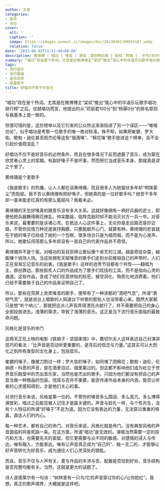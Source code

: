 ```yaml
---
author: 王俊
categories:
- 音乐
- 评论
cover:
  alt: ''
  caption: ''
  image: https://images.soomal.cc/images/doc/20130402/00029107.webp
  relative: false
date: '2013-04-02T11:51:49+08:00'
description: 黄绮珊 | 唱功 | 嗓音 | 源自：深圳特区报 | 版权：转载 |  平均/总评分：07.40/185
summary: “唱功”现在是个热词。尤其是在微博博主“梁欢”推出“我心中的华语乐坛歌手唱功排行榜”之后。仅就唱功而言，他提出的从“邓丽君100分”到“杨幂0分”的排名原则与我基本上是一致的。但很可惜的是，这份榜单以及它引发的公众热议渐渐陷进了另一个误区――“唯唱功论”。似乎唱功是考察一位歌手的唯一绝对标准……
tags:
- 流行音乐
- 流行歌曲
- 音乐欣赏
- 我是歌手
title: 好唱功不等于好音乐
---
```


“唱功”现在是个热词。尤其是在微博博主“梁欢”推出“我心中的华语乐坛歌手唱功排行榜”之后。仅就唱功而言，他提出的从“邓丽君100分”到“杨幂0分”的排名原则与我基本上是一致的。

但很可惜的是，这份榜单以及它引发的公众热议渐渐陷进了另一个误区――“唯唱功论”。似乎唱功是考察一位歌手的唯一绝对标准。殊不知，如果把崔健、罗大佑、鲍勃・迪伦甚至周杰伦等这些“烟酒嗓”、“棉花嗓”歌手放进这个榜单，会不会引起价值观混乱？

好唱功不仅不是好音乐的必然条件，而且在很多情况下反而遮蔽了音乐，成为蒙在欣赏者心灵上的浆糊。有副好嗓子不是坏事，然而把它当成音乐本身，那就真是谬之千里了。

黄绮珊是个差歌手

《我是歌手》的热播，让人人都在谈黄绮珊，而且很多人为她蛰伏多年却“明珠蒙尘”而抱屈。我不否认黄绮珊有把好嗓子，但她真的是一位好歌手吗？她苦干多年却一直未能走红真的有那么冤屈吗？我看未必。

黄绮珊的天生好嗓真的跟音乐没有多大关系。这就好像拥有一柄好兵器的武士，即便他把兵器舞得眼花缭乱、帅呆酷毙，临阵克敌时却不能消灭对方一兵一卒。对音乐来说，最重要的是诉诸心灵。在抵达人心这件事上，无论你是走远路还是抄近路，不管你风情万种还是直抒胸臆，只要能敲开心门，就算有种。黄绮珊的悲哀就在于她的嗓子已经成了她的一个包袱，很多场合只是为唱而唱，而不是为心发声。所以，她歌坛闯荡那么多年却没有一首自己的代表作品并不奇怪。

黄绮珊并不是个案。对唱功的盲目崇拜让歌坛像个卖艺的江湖。越是奇技杂耍，越能赚个钱场人场。当这些拥有天赋嗓音的歌手们走到台前推销自己的声带时，人们正在渐渐忘记音乐的初衷。《我是歌手》这样的选秀节目都有个共性――翻唱为主，原创靠边。那些脍炙人口的作品成为了歌手们炫技的工具，而不是指向心灵的通道。这些作品，变成了他们任意拼贴的标签，被空洞化、物质化地消费着。他们已经不需要属于自己的作品来证明自己了。

所以，那些在荧屏上卖弄嗓音的歌手，便带有了一种浓郁的“酒吧气息”。所谓“酒吧气息”，就是说台上唱歌的人知道台下听歌的那些人也没带着心来。既然大家都只是想“听个响儿”，那就把这点儿声音弄得漂亮点就行了，并不需要把自己的身心全部投放进去。浅薄的需求，导致了浅薄的音乐。这正是当下流行音乐面临的最致命问题。

风格化是音乐的命门

这两天正在上映的电影《铁娘子・坚固柔情》中，撒切尔夫人这样表述自己对演讲技巧的看法：“比声音是否动听更重要的，是背后的信念与力量。”这其实可以大而化之到所有类型的文化身上，包括音乐。

崔健的嗓子，像被刀割过一样；罗大佑的嗓子，如同堵了团棉花；鲍勃・迪伦、伦纳德・科恩的声音，是在酒里泡过、烟里薰过的。但这都不影响他们成为屹立于世界音乐殿堂中的杰出音乐家，当然也是杰出的歌手。只因为他们都没有把自己的声音当做一种商品的包装，悦耳与否并不重要，能否传递作品本身的内涵，能否让听者的心灵感知得到，才是他们关心的事。

对流行音乐来说，风格是第一位的。不管你的嗓音多么圆润、多么高亢、多么博得满堂彩，唱过之后能否被人记住才是最关键的。声音与脸孔一样，与个性共生，没有个人特征的所谓“好嗓子”不足为道。因为它没有表达的力量，无法穿过重重的喧嚣，直达人们的内心。

每一种艺术，都有自己的命门。对音乐来说，风格化就是命门。没有典型风格的声音面临的将是死路一条。在这方面，所谓“唱功”是无效的。演唱当然需要一定的技巧和方法，也需要先天的禀赋，但它更需要与众不同的敏感、对感情的浸入与传达。唯有融入，方能表达。唯有让声音真正成为“自己的”、独一无二的，才能够让好声音转化为好音乐，成为通往人们心灵深处的钥匙。

而且，音乐不仅与人声有关，更与作品的丰沛与否、配器是否恰到好处、音乐结构是否完整均衡有关。当然，这就是更大的话题了。

诗人波德莱尔有一句诗：“树林里有一只鸟/它的声音穿过你的心/让你脸红”。我想，真正的歌声境界，大概就是这样吧。